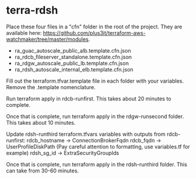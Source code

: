 # terra-rdsh

Place these four files in a "cfn" folder in the root of the project.  They are available here: https://github.com/plus3it/terraform-aws-watchmaker/tree/master/modules.

* ra_guac_autoscale_public_alb.template.cfn.json
* ra_rdcb_fileserver_standalone.template.cfn.json
* ra_rdgw_autoscale_public_lb.template.cfn.json
* ra_rdsh_autoscale_internal_elb.template.cfn.json


Fill out the terraform.tfvar.template file in each folder with your variables.  Remove the .template nomenclature.

Run terraform apply in rdcb-runfirst.  This takes about 20 minutes to complete.

Once that is complete, run terraform apply in the rdgw-runsecond folder.  This takes about 10 minutes.

Update rdsh-runthird terraform.tfvars variables with outputs from rdcb-runfirst: 
rdcb_hostname -> ConnectionBrokerFqdn
rdcb_fqdn -> UserProfileDiskPath (Pay careful attention to formatting, use variables.tf for example)
rdsh_sg_id -> ExtraSecurityGroupIds

Once that is complete, run terraform apply in the rdsh-runthird folder.  This can take from 30-60 minutes.
